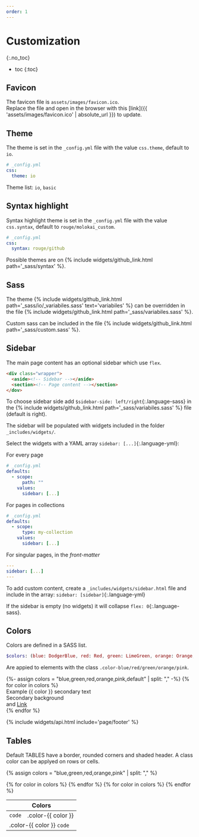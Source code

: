 ```yaml
---
order: 1
---
```


# Customization
{:.no_toc}

* toc
{:toc}

## Favicon

The favicon file is `assets/images/favicon.ico`.  
Replace the file and open in the browser with this [link]({{ 'assets/images/favicon.ico' | absolute_url }}) to update. 

## Theme

The theme is set in the `_config.yml` file with the value `css.theme`, default to `io`.

```yml
# _config.yml
css:
  theme: io
```

Theme list: `io`, `basic`

## Syntax highlight

Syntax highlight theme is set in the `_config.yml` file with the value `css.syntax`, default to `rouge/molokai_custom`.

```yml
# _config.yml
css:
  syntax: rouge/github
```

Possible themes are on {% include widgets/github_link.html path='_sass/syntax' %}.

## Sass

The theme {% include widgets/github_link.html path='_sass/io/_variabiles.sass' text='variabiles' %} can be overridden in the file {% include widgets/github_link.html path='_sass/variabiles.sass' %}.  

Custom sass can be included in the file {% include widgets/github_link.html path='_sass/custom.sass' %}. 

## Sidebar

The main page content has an optional sidebar which use `flex`.

```html
<div class="wrapper">
  <aside><!-- Sidebar --></aside>
  <section><!-- Page content --></section>
</dov>
```

To choose sidebar side add `$sidebar-side: left/right`{:.language-sass} in the {% include widgets/github_link.html path='_sass/variabiles.sass' %} file (default is right).

The sidebar will be populated with widgets included in the folder `_includes/widgets/`.

Select the widgets with a YAML array `sidebar: [...]`{:.language-yml}:

<div class="grid">
<div markdown="1">
For every page

```yml
# _config.yml
defaults:
  - scope:
      path: ""
    values:
      sidebar: [...]
```
</div>
<div markdown="1">
For pages in collections

```yml
# _config.yml
defaults:
  - scope:
      type: my-collection
    values:
      sidebar: [...]
```
</div>
</div>

For singular pages, in the _front-matter_

```yml
---
sidebar: [...]
---
```

To add custom content, create a `_includes/widgets/sidebar.html` file and include in the array: `sidebar: [sidebar]`{:.language-yml}

If the sidebar is empty (no widgets) it will collapse `flex: 0`{:.language-sass}.  

## Colors

Colors are defined in a SASS list.
```sass
$colors: (blue: DodgerBlue, red: Red, green: LimeGreen, orange: Orange, pink: Fuchsia)
```
Are appied to elements with the class `.color-blue/red/green/orange/pink`.
<div class="grid">
{%- assign colors = "blue,green,red,orange,pink,default" | split: "," -%}
{% for color in colors %}
<div class="p-around rounded color-{{ color }}">
  Example {{ color }} <span class="fg-secondary">secondary text</span>
  <div class="p-around mvh bg-secondary rounded">Secondary background</div>
  and <a href="#">Link</a>
</div>
{% endfor %}
</div>

{% include widgets/api.html include='page/footer' %}

## Tables

Default TABLES have a border, rounded corners and shaded header. A class color can be applyed on rows or cells.

{% assign colors = "blue,green,red,orange,pink" | split: "," %}
<table>
  <thead>
    <tr>
      <th colspan=6>Colors</th>
    </tr>
  </thead>
  <tbody>
    <tr>
      <td><code>code</code></td>
      {% for color in colors %}
        <td class="color-{{ color }}">.color-{{ color }}</td>
      {% endfor %}
    </tr>
    {% for color in colors %}
      <tr class="color-{{ color }}">
        <td colspan=6>.color-{{ color }} <code>code</code></td>
      </tr>
    {% endfor %}
  </tbody>
</table>